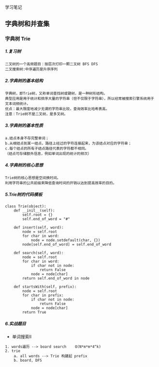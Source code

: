 学习笔记
## 字典树和并查集
### 字典树 Trie
##### 1.复习树
    二叉树的一个高频题目：按层次打印一颗二叉树 BFS DFS
    二叉搜索树:中序遍历是升序序列
##### 2.字典树的基本结构
    字典树，即Trie树，又称单词查找树或键树，是一种树形结构。
    典型应用是用于统计和排序大量的字符串（但不仅限于字符串），所以经常被搜索引擎系统用于文本词频统计。
    优点：最大限度地减少无谓的字符串比较，查询效率比哈希表高。
    注意：Trie树不是二叉树，是多叉树。
##### 3.字典树的基本性质
    a.结点本身不存完整单词；
    b.从根结点到某一结点，路径上经过的字符连接起来，为该结点对应的字符串；
    c.每个结点的所有子结点路径代表的字符都不相同。
    （结点可存储额外信息，例如单词出现的统计的频次）
##### 4.字典树的核心思想
    Trie树的核心思想是空间换时间。
    利用字符串的公共前缀来降低查询时间的开销以达到提高效率的目的。
##### 5.Trie树的代码模板
```
class Trie(object):
    def __init__(self):
        self.root = {}
        self.end_of_word = "#"

    def insert(self, word):
        node = self.root
        for char in word:
            node = node.setdefault(char, {})
        node[self.end_of_word] = self.end_of_word

    def search(self, word):
        node = self.root
        for char in word:
            if char not in node:
                return False
            node = node[char]
        return self.end_of_word in node

    def startsWith(self, prefix):
        node = self.root
        for char in prefix:
            if char not in node:
                return False
            node = node[char]
        return True
```
##### 6.实战题目
* 单词搜索II
```
1. words遍历 --> board search    O(N*m*m*4^k)
2. trie
    a. all words --> Trie 构建起 prefix
    b. board, DFS
```
